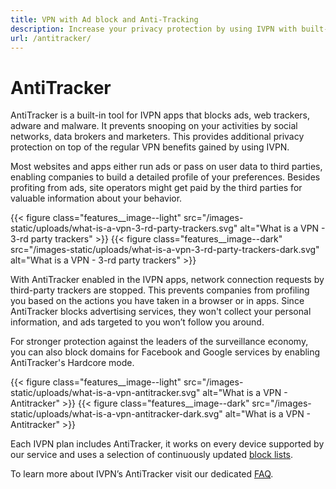 ```yaml
---
title: VPN with Ad block and Anti-Tracking
description: Increase your privacy protection by using IVPN with built-in tracking protection. We block requests from advertising and data harvesting companies to make your browsing experience lighter and more private.
url: /antitracker/
---
```

# AntiTracker

AntiTracker is a built-in tool for IVPN apps that blocks ads, web trackers, adware and malware. It prevents snooping on your activities by social networks, data brokers and marketers. This provides additional privacy protection on top of the regular VPN benefits gained by using IVPN.

Most websites and apps either run ads or pass on user data to third parties, enabling companies to build a detailed profile of your preferences. Besides profiting from ads, site operators might get paid by the third parties for valuable information about your behavior.

{{< figure class="features__image--light" src="/images-static/uploads/what-is-a-vpn-3-rd-party-trackers.svg" alt="What is a VPN - 3-rd party trackers" >}}
{{< figure class="features__image--dark" src="/images-static/uploads/what-is-a-vpn-3-rd-party-trackers-dark.svg" alt="What is a VPN - 3-rd party trackers" >}}

With AntiTracker enabled in the IVPN apps, network connection requests by third-party trackers are stopped. This prevents companies from profiling you based on the actions you have taken in a browser or in apps. Since AntiTracker blocks advertising services, they won't collect your personal information, and ads targeted to you won’t follow you around.

For stronger protection against the leaders of the surveillance economy, you can also block domains for Facebook and Google services by enabling AntiTracker's Hardcore mode.

{{< figure class="features__image--light" src="/images-static/uploads/what-is-a-vpn-antitracker.svg" alt="What is a VPN - Antitracker" >}}
{{< figure class="features__image--dark" src="/images-static/uploads/what-is-a-vpn-antitracker-dark.svg" alt="What is a VPN - Antitracker" >}}

Each IVPN plan includes AntiTracker, it works on every device supported by our service and uses a selection of continuously updated [block lists](/knowledgebase/general/antitracker-plus-lists-explained/).

To learn more about IVPN’s AntiTracker visit our dedicated [FAQ](/knowledgebase/general/antitracker-faq/). 
